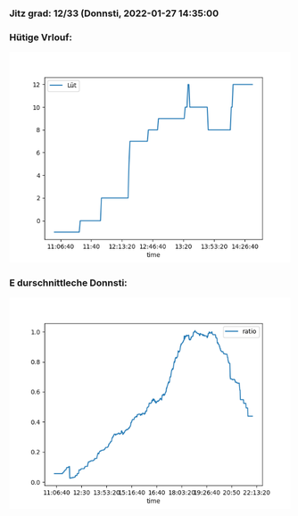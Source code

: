### Jitz grad: 12/33 (Donnsti, 2022-01-27 14:35:00

### Hütige Vrlouf:
![Graph](Today.png)

### E durschnittleche Donnsti:
![Graph](Donnsti.png)